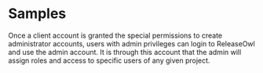 # Samples

Once a client account is granted the special permissions to create administrator accounts, users with admin privileges can login to ReleaseOwl and use the admin account. It is through this account that the admin will assign roles and access to specific users of any given project.
